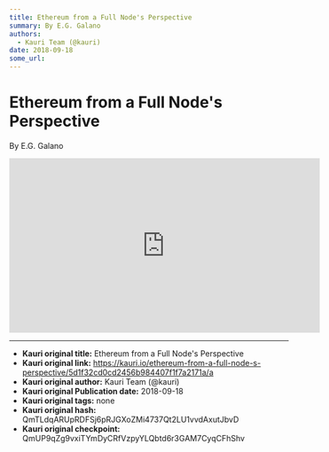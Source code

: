 ```yaml
---
title: Ethereum from a Full Node's Perspective
summary: By E.G. Galano
authors:
  - Kauri Team (@kauri)
date: 2018-09-18
some_url: 
---
```


# Ethereum from a Full Node's Perspective


By E.G. Galano

<div align="center"><iframe width="560" height="315" src="https://drive.google.com/file/d/1RMPxOOH6fAc7wReTHLweKmnVArgXhfgq/preview" frameborder="0" allow="encrypted-media" allowfullscreen></iframe></div>


---

- **Kauri original title:** Ethereum from a Full Node's Perspective
- **Kauri original link:** https://kauri.io/ethereum-from-a-full-node-s-perspective/5d1f32cd0cd2456b984407f1f7a2171a/a
- **Kauri original author:** Kauri Team (@kauri)
- **Kauri original Publication date:** 2018-09-18
- **Kauri original tags:** none
- **Kauri original hash:** QmTLdqARUpRDFSj6pRJGXoZMi4737Qt2LU1vvdAxutJbvD
- **Kauri original checkpoint:** QmUP9qZg9vxiTYmDyCRfVzpyYLQbtd6r3GAM7CyqCFhShv



